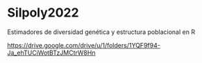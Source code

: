 # Silpoly2022
Estimadores de diversidad genética y estructura poblacional en R

https://drive.google.com/drive/u/1/folders/1YQF9f94-Ja_ehTUCiWotBTzJMCtrW8Hn
